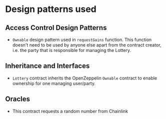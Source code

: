 # Design patterns used

## Access Control Design Patterns

- `Ownable` design pattern used in `requestGains` function. This function doesn't need to be used by anyone else apart from the contract creator, i.e. the party that is responsible for managing the Lottery.

## Inheritance and Interfaces

- `Lottery` contract inherits the OpenZeppelin `Ownable` contract to enable ownership for one managing user/party.

## Oracles

- This contract requests a random number from Chainlink
